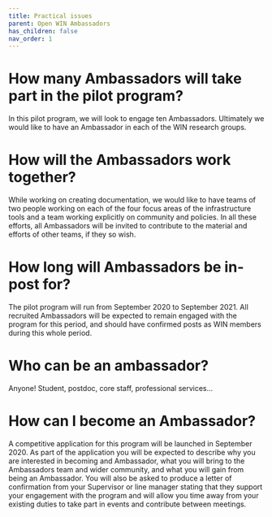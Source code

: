 ```yaml
---
title: Practical issues
parent: Open WIN Ambassadors
has_children: false
nav_order: 1
---
```


# How many Ambassadors will take part in the pilot program?

In this pilot program, we will look to engage ten Ambassadors. Ultimately we would like to have an Ambassador in each of the WIN research  groups.

# How will the Ambassadors work together?

While working on creating documentation, we would like to have teams of two people working on each of the four focus areas of the infrastructure tools and a team working explicitly on community and policies. In all these efforts, all Ambassadors will be invited to contribute to the material and efforts of other teams, if they so wish.

# How long will Ambassadors be in-post for?

The pilot program will run from September 2020 to September 2021. All recruited Ambassadors will be expected to remain engaged with the program for this period, and should have confirmed posts as WIN members during this whole period.

# Who can be an ambassador?

Anyone! Student, postdoc, core staff, professional services...

# How can I become an Ambassador?

A competitive application for this program will be launched in September 2020. As part of the application you will be expected to describe why you are interested in becoming and Ambassador, what you will bring to the Ambassadors team and wider community, and what you will gain from being an Ambassador. You will also be asked to produce a letter of confirmation from your Supervisor or line manager stating that they support your engagement with the program and will allow you time away from your existing duties to take part in events and contribute between meetings.
